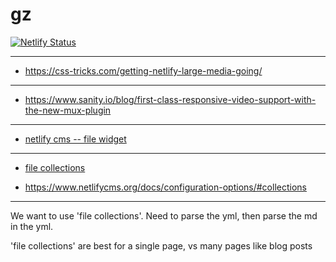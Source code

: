 # gz

[![Netlify Status](https://api.netlify.com/api/v1/badges/5060c9a7-4c5a-4026-9984-851fc3b64cac/deploy-status)](https://app.netlify.com/sites/gzzz/deploys)

------------------------------------

* https://css-tricks.com/getting-netlify-large-media-going/

-------------------------------------

* https://www.sanity.io/blog/first-class-responsive-video-support-with-the-new-mux-plugin

----------------------------------

* [netlify cms -- file widget](https://www.netlifycms.org/docs/widgets/#file)

------------------------------------

* [file collections](https://www.netlifycms.org/docs/collection-types/#file-collections)


* https://www.netlifycms.org/docs/configuration-options/#collections

----------------------------------------

We want to use 'file collections'. Need to parse the yml, then parse the md in
the yml.

'file collections' are best for a single page, vs many pages like blog posts
